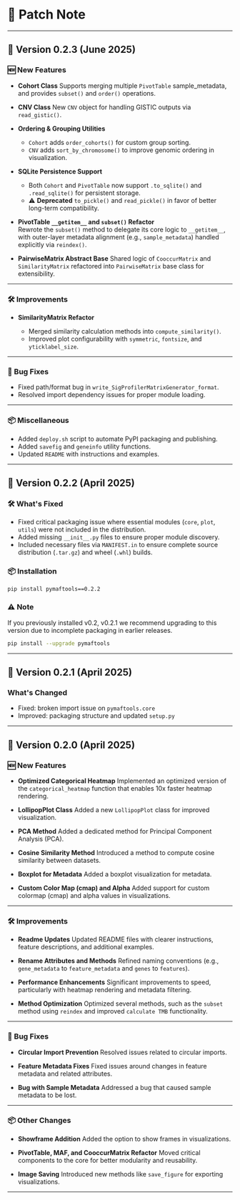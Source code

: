 # 🧬 Patch Note

---

## 🔖 Version 0.2.3 (June 2025)

### 🆕 New Features

* **Cohort Class**
  Supports merging multiple `PivotTable` sample\_metadata, and provides `subset()` and `order()` operations.

* **CNV Class**
  New `CNV` object for handling GISTIC outputs via `read_gistic()`.

* **Ordering & Grouping Utilities**

  * `Cohort` adds `order_cohorts()` for custom group sorting.
  * `CNV` adds `sort_by_chromosome()` to improve genomic ordering in visualization.

* **SQLite Persistence Support**

  * Both `Cohort` and `PivotTable` now support `.to_sqlite()` and `.read_sqlite()` for persistent storage.
  * ⚠️ **Deprecated** `to_pickle()` and `read_pickle()` in favor of better long-term compatibility.

* **PivotTable `__getitem__` and `subset()` Refactor**  
  Rewrote the `subset()` method to delegate its core logic to `__getitem__`,  
  with outer-layer metadata alignment (e.g., `sample_metadata`) handled explicitly via `reindex()`.

* **PairwiseMatrix Abstract Base**
  Shared logic of `CooccurMatrix` and `SimilarityMatrix` refactored into `PairwiseMatrix` base class for extensibility.

---

### 🛠 Improvements

* **SimilarityMatrix Refactor**

  * Merged similarity calculation methods into `compute_similarity()`.
  * Improved plot configurability with `symmetric`, `fontsize`, and `yticklabel_size`.

---

### 🐛 Bug Fixes

* Fixed path/format bug in `write_SigProfilerMatrixGenerator_format`.
* Resolved import dependency issues for proper module loading.

---

### 📦 Miscellaneous

* Added `deploy.sh` script to automate PyPI packaging and publishing.
* Added `savefig` and `geneinfo` utility functions.
* Updated `README` with instructions and examples.

---

## 🔖 Version 0.2.2 (April 2025)

### 🛠️ What's Fixed

* Fixed critical packaging issue where essential modules (`core`, `plot`, `utils`) were not included in the distribution.
* Added missing `__init__.py` files to ensure proper module discovery.
* Included necessary files via `MANIFEST.in` to ensure complete source distribution (`.tar.gz`) and wheel (`.whl`) builds.

### 📦 Installation

```bash
pip install pymaftools==0.2.2
```

### ⚠️ Note

If you previously installed v0.2, v0.2.1 we recommend upgrading to this version due to incomplete packaging in earlier releases.

```bash
pip install --upgrade pymaftools
```

---

## 🔖 Version 0.2.1 (April 2025)

### What's Changed

* Fixed: broken import issue on `pymaftools.core`
* Improved: packaging structure and updated `setup.py`

---

## 🔖 Version 0.2.0 (April 2025)

### 🆕 New Features

* **Optimized Categorical Heatmap**
  Implemented an optimized version of the `categorical_heatmap` function that enables 10x faster heatmap rendering.

* **LollipopPlot Class**
  Added a new `LollipopPlot` class for improved visualization.

* **PCA Method**
  Added a dedicated method for Principal Component Analysis (PCA).

* **Cosine Similarity Method**
  Introduced a method to compute cosine similarity between datasets.

* **Boxplot for Metadata**
  Added a boxplot visualization for metadata.

* **Custom Color Map (cmap) and Alpha**
  Added support for custom colormap (cmap) and alpha values in visualizations.

---

### 🛠 Improvements

* **Readme Updates**
  Updated README files with clearer instructions, feature descriptions, and additional examples.

* **Rename Attributes and Methods**
  Refined naming conventions (e.g., `gene_metadata` to `feature_metadata` and `genes` to `features`).

* **Performance Enhancements**
  Significant improvements to speed, particularly with heatmap rendering and metadata filtering.

* **Method Optimization**
  Optimized several methods, such as the `subset` method using `reindex` and improved `calculate TMB` functionality.

---

### 🐛 Bug Fixes

* **Circular Import Prevention**
  Resolved issues related to circular imports.

* **Feature Metadata Fixes**
  Fixed issues around changes in feature metadata and related attributes.

* **Bug with Sample Metadata**
  Addressed a bug that caused sample metadata to be lost.

---

### 📦 Other Changes

* **Showframe Addition**
  Added the option to show frames in visualizations.

* **PivotTable, MAF, and CooccurMatrix Refactor**
  Moved critical components to the core for better modularity and reusability.

* **Image Saving**
  Introduced new methods like `save_figure` for exporting visualizations.

---


